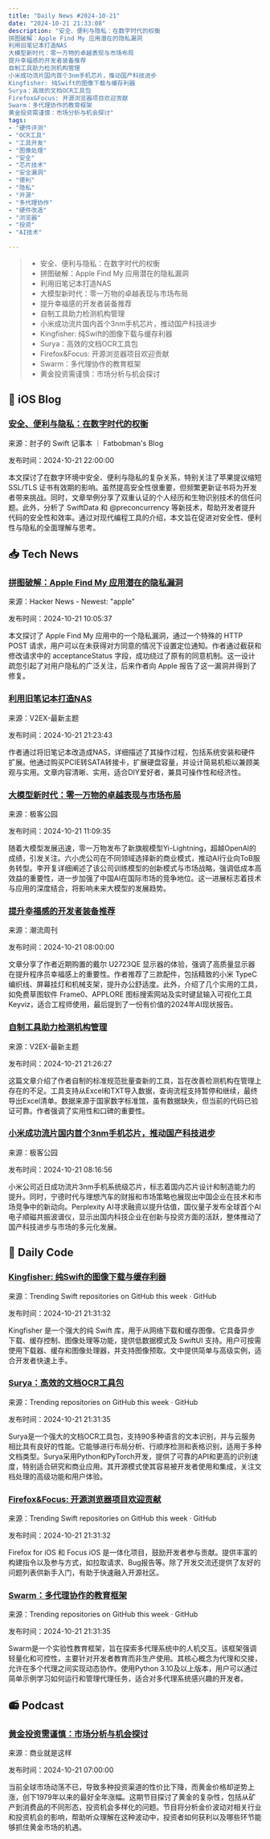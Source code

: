 ```yaml
---
title: "Daily News #2024-10-21"
date: "2024-10-21 21:33:08"
description: "安全、便利与隐私：在数字时代的权衡
拼图破解：Apple Find My 应用潜在的隐私漏洞
利用旧笔记本打造NAS
大模型新时代：零一万物的卓越表现与市场布局
提升幸福感的开发者装备推荐
自制工具助力检测机构管理
小米成功流片国内首个3nm手机芯片，推动国产科技进步
Kingfisher: 纯Swift的图像下载与缓存利器
Surya：高效的文档OCR工具包
Firefox&Focus: 开源浏览器项目欢迎贡献
Swarm：多代理协作的教育框架
黄金投资需谨慎：市场分析与机会探讨"
tags: 
- "硬件评测"
- "OCR工具"
- "工具开发"
- "图像处理"
- "安全"
- "芯片技术"
- "安全漏洞"
- "便利"
- "隐私"
- "开源"
- "多代理协作"
- "硬件改造"
- "浏览器"
- "投资"
- "AI技术"

---
```


> - 安全、便利与隐私：在数字时代的权衡
> - 拼图破解：Apple Find My 应用潜在的隐私漏洞
> - 利用旧笔记本打造NAS
> - 大模型新时代：零一万物的卓越表现与市场布局
> - 提升幸福感的开发者装备推荐
> - 自制工具助力检测机构管理
> - 小米成功流片国内首个3nm手机芯片，推动国产科技进步
> - Kingfisher: 纯Swift的图像下载与缓存利器
> - Surya：高效的文档OCR工具包
> - Firefox&Focus: 开源浏览器项目欢迎贡献
> - Swarm：多代理协作的教育框架
> - 黄金投资需谨慎：市场分析与机会探讨

## 🍎 iOS Blog

### [安全、便利与隐私：在数字时代的权衡](https://fatbobman.com/zh/weekly/issue-054/)

来源：肘子的 Swift 记事本 ｜ Fatbobman's Blog

发布时间：2024-10-21 22:00:00

本文探讨了在数字环境中安全、便利与隐私的复杂关系，特别关注了苹果提议缩短 SSL/TLS 证书有效期的影响。虽然提高安全性很重要，但频繁更新证书将为开发者带来挑战。同时，文章举例分享了双重认证的个人经历和生物识别技术的信任问题。此外，分析了 SwiftData 和 @preconcurrency 等新技术，帮助开发者提升代码的安全性和效率。通过对现代编程工具的介绍，本文旨在促进对安全性、便利性与隐私的全面理解与思考。

## 📥 Tech News

### [拼图破解：Apple Find My 应用潜在的隐私漏洞](https://blog.devin.dog/posts/find-my-consent-bypass/)

来源：Hacker News - Newest: "apple"

发布时间：2024-10-21 10:05:37

本文探讨了 Apple Find My 应用中的一个隐私漏洞，通过一个特殊的 HTTP POST 请求，用户可以在未获得对方同意的情况下设置定位通知。作者通过截获和修改请求中的 acceptanceStatus 字段，成功绕过了原有的同意机制。这一设计疏忽引起了对用户隐私的广泛关注，后来作者向 Apple 报告了这一漏洞并得到了修复。

### [利用旧笔记本打造NAS](https://www.v2ex.com/t/1082332)

来源：V2EX-最新主题

发布时间：2024-10-21 21:23:43

作者通过将旧笔记本改造成NAS，详细描述了其操作过程，包括系统安装和硬件扩展。他通过购买PCIE转SATA转接卡，扩展硬盘容量，并设计简易机柜以兼顾美观与实用。文章内容清晰、实用，适合DIY爱好者，兼具可操作性和经济性。

### [大模型新时代：零一万物的卓越表现与市场布局](http://www.geekpark.net/news/342033)

来源：极客公园

发布时间：2024-10-21 11:09:35

随着大模型发展迅速，零一万物发布了新旗舰模型Yi-Lightning，超越OpenAI的成绩，引发关注。六小虎公司在不同领域选择新的商业模式，推动AI行业向ToB服务转型。李开复详细阐述了该公司训练模型的创新模式与市场战略，强调低成本高效益的重要性，进一步加强了中国AI在国际市场的竞争地位。这一进展标志着技术与应用的深度结合，将影响未来大模型的发展趋势。

### [提升幸福感的开发者装备推荐](https://weekly.tw93.fun/posts/196-%E6%96%B0%E6%98%BE%E7%A4%BA%E5%99%A8/)

来源：潮流周刊

发布时间：2024-10-21 08:00:00

文章分享了作者近期购置的戴尔 U2723QE 显示器的体验，强调了高质量显示器在提升程序员幸福感上的重要性。作者推荐了三款配件，包括精致的小米 TypeC 编织线、屏幕挂灯和机械支架，提升办公舒适度。此外，介绍了几个实用的工具，如免费草图软件 Frame0、APPLORE 图标搜索网站及实时键鼠输入可视化工具 Keyviz，适合工程师使用，最后提到了一份有价值的2024年AI现状报告。

### [自制工具助力检测机构管理](https://www.v2ex.com/t/1082334)

来源：V2EX-最新主题

发布时间：2024-10-21 21:26:27

这篇文章介绍了作者自制的标准规范批量查新的工具，旨在改善检测机构在管理上存在的不足。工具支持从Excel和TXT导入数据，查询流程支持暂停和继续，最终导出Excel清单。数据来源于国家数字标准馆，虽有数据缺失，但当前的代码已验证可靠。作者强调了实用性和口碑的重要性。

### [小米成功流片国内首个3nm手机芯片，推动国产科技进步](http://www.geekpark.net/news/342011)

来源：极客公园

发布时间：2024-10-21 08:16:56

小米公司近日成功流片3nm手机系统级芯片，标志着国内芯片设计和制造能力的提升。同时，宁德时代与理想汽车的财报和市场策略也展现出中国企业在技术和市场竞争中的新动向。Perplexity AI寻求融资以提升估值，国仪量子发布全球首个AI电子顺磁共振波谱仪，显示出国内科技企业在创新与投资方面的活跃，整体推动了国产科技进步与市场的多元化发展。

## 💾 Daily Code

### [Kingfisher: 纯Swift的图像下载与缓存利器](https://github.com/onevcat/Kingfisher)

来源：Trending Swift repositories on GitHub this week · GitHub

发布时间：2024-10-21 21:31:32

Kingfisher 是一个强大的纯 Swift 库，用于从网络下载和缓存图像。它具备异步下载、缓存控制、图像处理等功能，提供低数据模式及 SwiftUI 支持。用户可按需使用下载器、缓存和图像处理器，并支持图像预取。文中提供简单与高级实例，适合开发者快速上手。

### [Surya：高效的文档OCR工具包](https://github.com/VikParuchuri/surya)

来源：Trending repositories on GitHub this week · GitHub

发布时间：2024-10-21 21:31:35

Surya是一个强大的文档OCR工具包，支持90多种语言的文本识别，并与云服务相比具有良好的性能。它能够进行布局分析、行顺序检测和表格识别，适用于多种文档类型。Surya采用Python和PyTorch开发，提供了可靠的API和更高的识别速度，特别适合研究和商业应用。其开源模式使其容易被开发者使用和集成，关注文档处理的高级功能和用户体验。

### [Firefox&Focus: 开源浏览器项目欢迎贡献](https://github.com/mozilla-mobile/firefox-ios)

来源：Trending Swift repositories on GitHub this week · GitHub

发布时间：2024-10-21 21:31:32

Firefox for iOS 和 Focus iOS 是一体化项目，鼓励开发者参与贡献。提供丰富的构建指令以及参与方式，如拉取请求、Bug报告等。除了开发交流还提供了友好的问题列表供新手入门，有助于快速融入开源社区。

### [Swarm：多代理协作的教育框架](https://github.com/openai/swarm)

来源：Trending repositories on GitHub this week · GitHub

发布时间：2024-10-21 21:31:35

Swarm是一个实验性教育框架，旨在探索多代理系统中的人机交互。该框架强调轻量化和可控性，主要针对开发者教育而非生产使用。其核心概念为代理和交接，允许在多个代理之间实现动态协作。使用Python 3.10及以上版本，用户可以通过简单示例学习如何运行和管理代理任务，适合对多代理系统感兴趣的开发者。

## 📻 Podcast

### [黄金投资需谨慎：市场分析与机会探讨](https://www.xiaoyuzhoufm.com/episode/6715260c0d2f24f28983d636)

来源：商业就是这样

发布时间：2024-10-21 07:00:00

当前全球市场动荡不已，导致多种投资渠道的性价比下降，而黄金价格却逆势上涨，创下1979年以来的最好全年涨幅。这期节目探讨了黄金的复杂性，包括从矿产到消费品的不同形态，投资机会多样化的问题。节目将分析金价波动对相关行业和投资机会的影响，帮助听众理解在这种波动中，投资者如何获利以及哪些环节能够抓住黄金市场的机遇。
